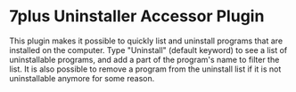 # 7plus Uninstaller Accessor Plugin #
This plugin makes it possible to quickly list and uninstall programs that are installed on the computer. Type "Uninstall" (default keyword) to see a list of uninstallable programs, and add a part of the program's name to filter the list. It is also possible to remove a program from the uninstall list if it is not uninstallable anymore for some reason.